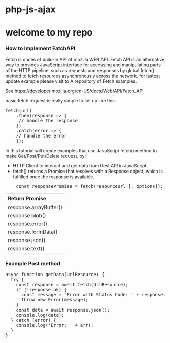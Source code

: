 # php-js-ajax

<h1>welcome to my repo</h1>

<h3>How to Implement FatchAPI</h3>

Fetch is onces of build-in API of mozilla WEB API.
Fetch API is an alternative way to provides JavaScript interface for accessing and manipulating parts of the HTTP pipeline, such as requests and responses by global fetch() method to fetch resources asynchronously across the network.
for lastest update example please visit to A repository of Fetch examples.

See https://developer.mozilla.org/en-US/docs/Web/API/Fetch_API

basic fetch request is really simple to set up like this:
<pre>
fetch(url)
	.then(response => {
     // handle the response
    })
	.catch(error => {
    // handle the error
    });
</pre>

In this tutorial will create examples that use JavaScript fetch() method to make Get/Post/Put/Delete request.
by:     
  - HTTP Client to interact and get data from Rest API in JavaScript.
  - fetch() returns a Promise that resolves with a Response object, which is fulfilled once the response is available.

<pre>
    const responsePromise = fetch(resourceUrl [, options]);
</pre>

|Return Promise|
|:--|
| response.arrayBuffer() |
| response.blob() |
| response.error() |
| response.formData() |
| response.json() |
| response.text() |

<h3>Example Post method</h3>
<pre>
async function getData(UrlResource) {
  try {
    const response = await fetch(UrlResource);
    if (!response.ok) {
      const message = 'Error with Status Code: ' + response.status;
      throw new Error(message);
    }
    const data = await response.json();
    console.log(data);
  } catch (error) {
    console.log('Error: ' + err);
  }
}
</pre>
